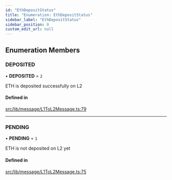 ```yaml
---
id: "EthDepositStatus"
title: "Enumeration: EthDepositStatus"
sidebar_label: "EthDepositStatus"
sidebar_position: 0
custom_edit_url: null
---
```


## Enumeration Members

### DEPOSITED

• **DEPOSITED** = ``2``

ETH is deposited successfully on L2

#### Defined in

[src/lib/message/L1ToL2Message.ts:79](https://github.com/OffchainLabs/arbitrum-sdk/blob/4d1c5a4e2/src/lib/message/L1ToL2Message.ts#L79)

___

### PENDING

• **PENDING** = ``1``

ETH is not deposited on L2 yet

#### Defined in

[src/lib/message/L1ToL2Message.ts:75](https://github.com/OffchainLabs/arbitrum-sdk/blob/4d1c5a4e2/src/lib/message/L1ToL2Message.ts#L75)
